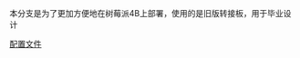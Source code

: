 本分支是为了更加方便地在树莓派4B上部署，使用的是旧版转接板，用于毕业设计

[配置文件](./sx1302_hal/blob/master/packet_forwarder/global_conf_CN470.json)
